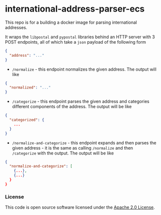 
# international-address-parser-ecs

This repo is for a building a docker image for parsing international addresses.

It wraps the `libpostal` and `pypostal` libraries behind an HTTP server with 3 POST endpoints, all of which take a `json` payload of the following form

```json
{
  "address": "..."
}
```


+ `/normalize` - this endpoint normalizes the given address.
    The output will like
  
```json
{
  "normalized": "..."
}
```

+ `/categorize` - this endpoint parses the given address and categories different components of the address.
    The output will be like
  
```json
{
  "categorized": {
    ...
  }
}
```

+ `/normalize-and-categorize` - this endpoint expands and then parses the given address - it is the same as calling `/normalize` and then `/categorize` with the output.
    The output will be like
  
```json
{
  "normalize-and-categorize": [
    {...},
    {...}
  }
}
```


### License

This code is open source software licensed under the [Apache 2.0 License]("http://www.apache.org/licenses/LICENSE-2.0.html").
